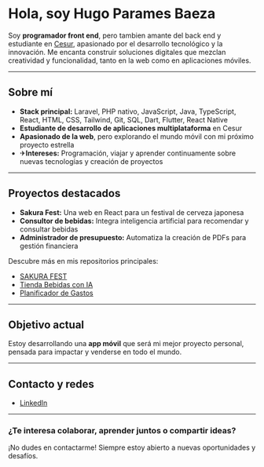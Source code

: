 # Hola, soy Hugo Parames Baeza

Soy **programador front end**, pero tambien amante del back end y estudiante en [Cesur](https://www.cesurformacion.com/), apasionado por el desarrollo tecnológico y la innovación. Me encanta construir soluciones digitales que mezclan creatividad y funcionalidad, tanto en la web como en aplicaciones móviles.

---

## Sobre mí

- **Stack principal:** Laravel, PHP nativo, JavaScript, Java, TypeScript, React, HTML, CSS, Tailwind, Git, SQL, Dart, Flutter, React Native
- **Estudiante de desarrollo de aplicaciones multiplataforma** en Cesur
- **Apasionado de la web**, pero explorando el mundo móvil con mi próximo proyecto estrella
- ✈**Intereses:** Programación, viajar y aprender continuamente sobre nuevas tecnologías y creación de proyectos

---

## Proyectos destacados

- **Sakura Fest:** Una web en React para un festival de cerveza japonesa
- **Consultor de bebidas:** Integra inteligencia artificial para recomendar y consultar bebidas
- **Administrador de presupuesto:** Automatiza la creación de PDFs para gestión financiera

Descubre más en mis repositorios principales:
- [SAKURA FEST](https://github.com/Hugo-Parames-Baeza/SAKURA-FEST)
- [Tienda Bebidas con IA](https://github.com/Hugo-Parames-Baeza/tienda-bebidas)
- [Planificador de Gastos](https://github.com/Hugo-Parames-Baeza/Planificador-de-Gastos)

---

## Objetivo actual

Estoy desarrollando una **app móvil** que será mi mejor proyecto personal, pensada para impactar y venderse en todo el mundo.

---

## Contacto y redes

- [LinkedIn](https://www.linkedin.com/in/hugo-parames/)

---

### ¿Te interesa colaborar, aprender juntos o compartir ideas?  
¡No dudes en contactarme! Siempre estoy abierto a nuevas oportunidades y desafíos.
